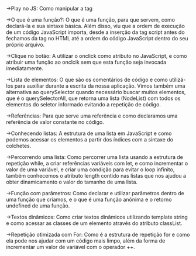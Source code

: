 ->Play no JS:
Como manipular a tag <audio> do HTML através do JavaScript, como selecionar um elemento a partir de um seletor de id e a reproduzir um som a partir da função play(). Além disso, viu também como os erros são apresentados na aba Console da ferramenta DevTools.

->O que é uma função?:
O que é uma função, para que servem, como declará-la e sua sintaxe básica. Além disso, viu que a ordem de execução de um código JavaScript importa, desde a inserção da tag script antes do fechamos da tag </body> no HTML até a ordem do código JavaScript dentro do seu próprio arquivo.

->Clique no botão:
A utilizar o onclick como atributo no JavaScript, e como atribuir uma função ao onclcik sem que esta função seja invocada imediatamente.

->Lista de elementos:
O que são os comentários de código e como utilizá-los para auxiliar durante a escrita da nossa aplicação. Vimos também uma alternativa ao querySelector quando necessário buscar muitos elementos, que é o querySelectorAll, que retorna uma lista (NodeList) com todos os elementos do seletor informado evitando a repetição de código.

->Referências:
Para que serve uma referência e como declaramos uma referência de valor constante no código.

->Conhecendo listas:
A estrutura de uma lista em JavaScript e como podemos acessar os elementos a partir dos índices com a sintaxe do colchetes.

->Percorrendo uma lista:
Como percorrer uma lista usando a estrutura de repetição while, a criar referências variáveis com let, e como incrementar o valor de uma variável, e criar uma condição para evitar o loop infinito, também conhecemos o atributo length contido nas listas que nos ajudou a obter dinamicamento o valor do tamanho de uma lista.

->Função com parâmetros:
Como declarar e utilizar parâmetros dentro de uma função que criamos, e o que é uma função anônima e o retorno undefined de uma função.

->Textos dinâmicos:
Como criar textos dinâmicos utilizando template string e como acessar as classes de um elemento através do atributo classList.

->Repetição otimizada com For:
Como é a estrutura de repetição for e como ela pode nos ajudar com um código mais limpo, além da forma de incrementar um valor de variável com o operador ++.
